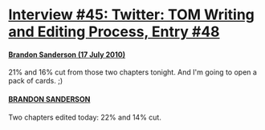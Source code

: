 # [Interview #45: Twitter: TOM Writing and Editing Process, Entry #48](https://www.theoryland.com/intvmain.php?i=45#48)

#### [Brandon Sanderson (17 July 2010)](http://twitter.com/BrandonSandrson/status/18756677007)

21% and 16% cut from those two chapters tonight. And I'm going to open a pack of cards. ;)

#### [BRANDON SANDERSON](http://twitter.com/BrandonSandrson/status/18797752049)

Two chapters edited today: 22% and 14% cut.

